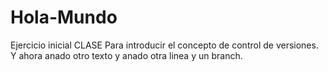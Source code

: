 # Hola-Mundo
Ejercicio inicial CLASE Para introducir el concepto de control de versiones.
 Y ahora anado otro texto y anado otra linea y un branch.
